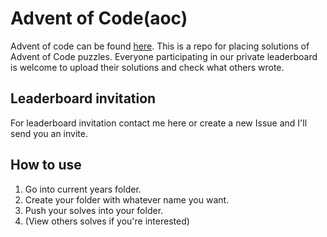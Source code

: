 # Advent of Code(aoc)
Advent of code can be found [here](https://adventofcode.com).
This is a repo for placing solutions of Advent of Code puzzles.
Everyone participating in our private leaderboard is welcome to upload their solutions and check what others wrote.

## Leaderboard invitation
For leaderboard invitation contact me here or create a new Issue and I'll send you an invite.

## How to use
1. Go into current years folder.
2. Create your folder with whatever name you want.
3. Push your solves into your folder.
4. (View others solves if you're interested)
